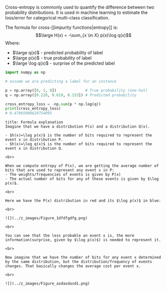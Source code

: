 Cross-entropy is commonly used to quantify the difference between two probability distributions.
It is used in machine learning to estimate the loss/error for categorical multi-class classification.

The formula for cross-[[impurity functions|entropy]] is:
$$\large H(x) = -\sum_{x \in X} p(x)\log q(x)$$
Where:
- $\large q(x)$ - predicted probability of label
- $\large p(x)$ - true probability of label
- $\large \log q(x)$ - surprise of the predicted label

```python
import numpy as np

# assume we are predicting a label for an instance

p = np.array([0, 1, 0])             # True probability (one-hot)
q = np.array([0.228, 0.619, 0.153]) # Predicted probability

cross_entropy_loss = -np.sum(p * np.log(q))
print(cross_entropy_loss)
# 0.47965000629754095
```

```ad-hint
title: Formula explanation
Imagine that we have a distribution P(x) and a distribution Q(x).

- $h(x)=\log p(x)$ is the number of bits required to represent the event x in distribution P.
- $h(x)=\log q(x)$ is the number of bits required to represent the event x in distribution Q.

<br>

When we compute entropy of P(x), we are getting the average number of bits that are used to represent any event x in P:
- The weights/frequencies of events is given by P(x)
- The actual number of bits for any of these events is given by $\log p(x)$.

<br>

Here we have the P(x) distribution in red and its $\log p(x)$ in blue:

<br>

![](../z_images/Figure_1dfdfgdfg.png)

<br>

You can see that the less probable an event x is, the more information(surprise, given by $\log p(x)$) is needed to represent it.

<br>

Now imagine that we have the number of bits for any event x determined by the same distribution, but the distribution/frequency of events changes. That basically changes the average cost per event x.

<br>

![](../z_images/Figure_asdasdasd1.png)
```
